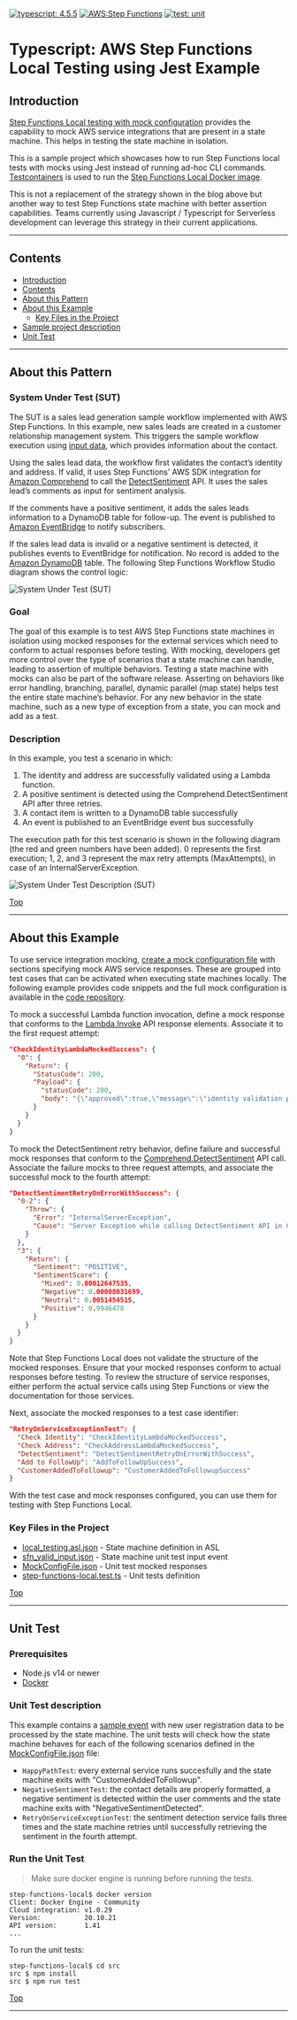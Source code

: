 [![typescript: 4.5.5](https://badgen.net/badge/Built%20With/TypeScript/blue9)](https://badgen.net/badge/Built%20With/TypeScript/blue9)
[![AWS:Step Functions](https://img.shields.io/badge/AWS-Step%20Functions-blueviolet)](https://img.shields.io/badge/Step%20Functions-blueviolet)
[![test: unit](https://img.shields.io/badge/Test-Unit-blue)](https://img.shields.io/badge/Test-Unit-blue)

# Typescript: AWS Step Functions Local Testing using Jest Example

## Introduction

[Step Functions Local testing with mock configuration](https://aws.amazon.com/blogs/compute/mocking-service-integrations-with-aws-step-functions-local/) 
provides the capability to mock AWS service integrations that are present in a state machine. This helps in testing the 
state machine in isolation.

This is a sample project which showcases how to run Step Functions local tests with mocks using Jest instead of running ad-hoc CLI commands. [Testcontainers](https://www.testcontainers.org/) is used to run the [Step Functions Local Docker image](https://docs.aws.amazon.com/step-functions/latest/dg/sfn-local-docker.html).

This is not a replacement of the strategy shown in the blog above but another way to test Step Functions state machine with
better assertion capabilities. Teams currently using Javascript / Typescript for Serverless development can leverage this strategy in their
current applications.

---

## Contents

- [Introduction](#introduction)
- [Contents](#contents)
- [About this Pattern](#about-this-pattern)
- [About this Example](#about-this-example)
  - [Key Files in the Project](#key-files-in-the-project)
- [Sample project description](#sample-project-description)
- [Unit Test](#unit-test)

---

## About this Pattern

### System Under Test (SUT)

The SUT is a sales lead generation sample workflow implemented with AWS Step Functions. In this example, new sales leads are created in a customer relationship management system. This triggers the sample workflow execution using [input data](events/sfn_valid_input.json), which provides information about the contact.

Using the sales lead data, the workflow first validates the contact’s identity and address. If valid, it uses Step Functions’ AWS SDK integration for [Amazon Comprehend](https://docs.aws.amazon.com/comprehend/latest/dg/how-sentiment.html) to call the [DetectSentiment](https://docs.aws.amazon.com/comprehend/latest/dg/API_DetectSentiment.html) API. It uses the sales lead’s comments as input for sentiment analysis.

If the comments have a positive sentiment, it adds the sales leads information to a DynamoDB table for follow-up. The event is published to [Amazon EventBridge](https://aws.amazon.com/eventbridge/) to notify subscribers.

If the sales lead data is invalid or a negative sentiment is detected, it publishes events to EventBridge for notification. No record is added to the [Amazon DynamoDB](https://aws.amazon.com/dynamodb/) table. The following Step Functions Workflow Studio diagram shows the control logic:

![System Under Test (SUT)](images/stepfunctions_local_test.png)

### Goal

The goal of this example is to test AWS Step Functions state machines in isolation using mocked responses for the external services which need to conform to actual responses before testing. With mocking, developers get more control over the type of scenarios that a state machine can handle, leading to assertion of multiple behaviors. Testing a state machine with mocks can also be part of the software release. Asserting on behaviors like error handling, branching, parallel, dynamic parallel (map state) helps test the entire state machine’s behavior. For any new behavior in the state machine, such as a new type of exception from a state, you can mock and add as a test.

### Description

In this example, you test a scenario in which:

1. The identity and address are successfully validated using a Lambda function.
2. A positive sentiment is detected using the Comprehend.DetectSentiment API after three retries.
3. A contact item is written to a DynamoDB table successfully
4. An event is published to an EventBridge event bus successfully

The execution path for this test scenario is shown in the following diagram (the red and green numbers have been added). 0 represents the first execution; 1, 2, and 3 represent the max retry attempts (MaxAttempts), in case of an InternalServerException.

![System Under Test Description (SUT)](images/system-under-test-description.png)

[Top](#contents)

---

## About this Example

To use service integration mocking, [create a mock configuration file](https://docs.aws.amazon.com/step-functions/latest/dg/sfn-local-test-sm-exec.html) with sections specifying mock AWS service responses. These are grouped into test cases that can be activated when executing state machines locally. The following example provides code snippets and the full mock configuration is available in the [code repository](statemachine/test/MockConfigFile.json).

To mock a successful Lambda function invocation, define a mock response that conforms to the [Lambda.Invoke](https://docs.aws.amazon.com/lambda/latest/dg/API_Invoke.html#API_Invoke_ResponseElements) API response elements. Associate it to the first request attempt:

```json
"CheckIdentityLambdaMockedSuccess": {
  "0": {
    "Return": {
      "StatusCode": 200,
      "Payload": {
        "statusCode": 200,
        "body": "{\"approved\":true,\"message\":\"identity validation passed\"}"
      }
    }
  }
}
```

To mock the DetectSentiment retry behavior, define failure and successful mock responses that conform to the [Comprehend.DetectSentiment](https://docs.aws.amazon.com/comprehend/latest/dg/API_DetectSentiment.html#API_DetectSentiment_ResponseElements) API call. Associate the failure mocks to three request attempts, and associate the successful mock to the fourth attempt:

```json
"DetectSentimentRetryOnErrorWithSuccess": {
  "0-2": {
    "Throw": {
      "Error": "InternalServerException",
      "Cause": "Server Exception while calling DetectSentiment API in Comprehend Service"
    }
  },
  "3": {
    "Return": {
      "Sentiment": "POSITIVE",
      "SentimentScore": {
        "Mixed": 0.00012647535,
        "Negative": 0.00008031699,
        "Neutral": 0.0051454515,
        "Positive": 0.9946478
      }
    }
  }
}

```

Note that Step Functions Local does not validate the structure of the mocked responses. Ensure that your mocked responses conform to actual responses before testing. To review the structure of service responses, either perform the actual service calls using Step Functions or view the documentation for those services.

Next, associate the mocked responses to a test case identifier:

```json
"RetryOnServiceExceptionTest": {
  "Check Identity": "CheckIdentityLambdaMockedSuccess",
  "Check Address": "CheckAddressLambdaMockedSuccess",
  "DetectSentiment": "DetectSentimentRetryOnErrorWithSuccess",
  "Add to FollowUp": "AddToFollowUpSuccess",
  "CustomerAddedToFollowup": "CustomerAddedToFollowupSuccess"
}
```

With the test case and mock responses configured, you can use them for testing with Step Functions Local.

### Key Files in the Project

  - [local_testing.asl.json](statemachine/local_testing.asl.json) - State machine definition in ASL
  - [sfn_valid_input.json](events/sfn_valid_input.json) - State machine unit test input event
  - [MockConfigFile.json](statemachine/test/MockConfigFile.json) - Unit test mocked responses
  - [step-functions-local.test.ts](src/tests/sfnLocal/step-functions-local.test.ts) - Unit tests definition

[Top](#contents)

---

## Unit Test

### Prerequisites
 - Node.js v14 or newer
 - [Docker](https://www.docker.com/)
 
### Unit Test description

This example contains a [sample event](events/sfn_valid_input.json) with new user registration data to be processed by the state machine. The unit tests will check how the state machine behaves for each of the following scenarios defined in the [MockConfigFile.json](statemachine/test/MockConfigFile.json) file:

- `HappyPathTest`: every external service runs succesfully and the state machine exits with "CustomerAddedToFollowup". 
- `NegativeSentimentTest`: the contact details are properly formatted, a negative sentiment is detected within the user comments and the state machine exits with "NegativeSentimentDetected".
- `RetryOnServiceExceptionTest`: the sentiment detection service fails three times and the state machine retries until successfully retrieving the sentiment in the fourth attempt.

### Run the Unit Test
> Make sure docker engine is running before running the tests.

``` shell
step-functions-local$ docker version
Client: Docker Engine - Community
Cloud integration: v1.0.29
Version:           20.10.21
API version:       1.41
...
```

To run the unit tests:

``` shell
step-functions-local$ cd src
src $ npm install
src $ npm run test
```

[Top](#contents)

---
